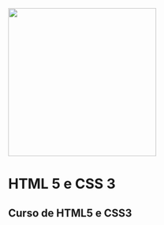 <img src="https://www.globalwireonline.org/wp-content/uploads/2014/05/html5-css3.png" width=300 height=300>

# HTML 5 e CSS 3

## Curso de HTML5 e CSS3
